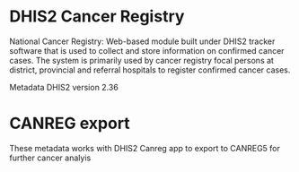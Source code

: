 # DHIS2 Cancer Registry
National Cancer Registry: Web-based module built under DHIS2 tracker software that is used to collect and store information on confirmed cancer cases. The system is primarily used by cancer registry focal persons at district, provincial and referral hospitals to register confirmed cancer cases.

Metadata DHIS2 version 2.36

# CANREG export
These metadata works with DHIS2 Canreg app to export to CANREG5 for further cancer analyis
